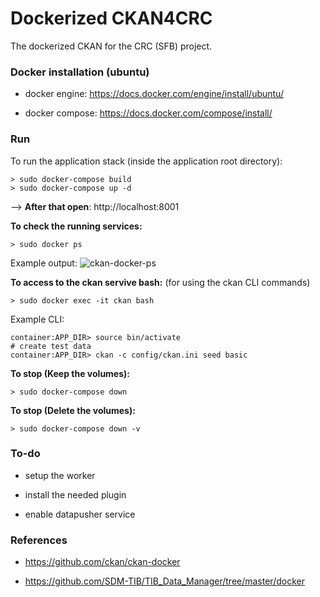 # Dockerized CKAN4CRC

The dockerized CKAN for the CRC (SFB) project. 


### Docker installation (ubuntu)

- docker engine: https://docs.docker.com/engine/install/ubuntu/

- docker compose: https://docs.docker.com/compose/install/

### Run

To run the application stack (inside the application root directory): 

    > sudo docker-compose build
    > sudo docker-compose up -d  

--> **After that open**: http://localhost:8001


**To check the running services:**

    > sudo docker ps

Example output:
![ckan-docker-ps](/uploads/473c813deb7ac501e9f5aa370091c67d/ckan-docker-ps.png)


**To access to the ckan servive bash:**
(for using the ckan CLI commands)

    > sudo docker exec -it ckan bash

Example CLI:

    container:APP_DIR> source bin/activate
    # create test data
    container:APP_DIR> ckan -c config/ckan.ini seed basic


**To stop (Keep the volumes):**

    > sudo docker-compose down

**To stop (Delete the volumes):**

    > sudo docker-compose down -v


### To-do

- setup the worker

- install the needed plugin

- enable datapusher service

### References

- https://github.com/ckan/ckan-docker

- https://github.com/SDM-TIB/TIB_Data_Manager/tree/master/docker
